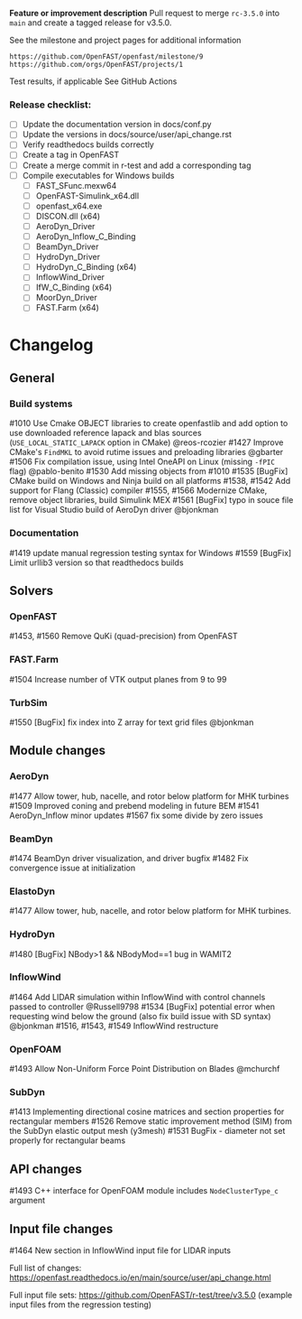**Feature or improvement description**
Pull request to merge `rc-3.5.0` into `main` and create a tagged release for v3.5.0.

See the milestone and project pages for additional information

    https://github.com/OpenFAST/openfast/milestone/9
    https://github.com/orgs/OpenFAST/projects/1

Test results, if applicable
See GitHub Actions

### Release checklist:
- [ ] Update the documentation version in docs/conf.py
- [ ] Update the versions in docs/source/user/api_change.rst
- [ ] Verify readthedocs builds correctly
- [ ] Create a tag in OpenFAST
- [ ] Create a merge commit in r-test and add a corresponding tag
- [ ] Compile executables for Windows builds
    - [ ] FAST_SFunc.mexw64
    - [ ] OpenFAST-Simulink_x64.dll
    - [ ] openfast_x64.exe
    - [ ] DISCON.dll (x64)
    - [ ] AeroDyn_Driver
    - [ ] AeroDyn_Inflow_C_Binding
    - [ ] BeamDyn_Driver
    - [ ] HydroDyn_Driver
    - [ ] HydroDyn_C_Binding (x64)
    - [ ] InflowWind_Driver
    - [ ] IfW_C_Binding (x64)
    - [ ] MoorDyn_Driver
    - [ ] FAST.Farm (x64)

# Changelog

## General

### Build systems

#1010 Use Cmake OBJECT libraries to create openfastlib and add option to use downloaded reference lapack and blas sources (`USE_LOCAL_STATIC_LAPACK` option in CMake)   @reos-rcozier
#1427 Improve CMake's `FindMKL` to avoid rutime issues and preloading libraries   @gbarter
#1506 Fix compilation issue, using Intel OneAPI on Linux (missing `-fPIC` flag)   @pablo-benito
#1530 Add missing objects from #1010
#1535 [BugFix] CMake build on Windows and Ninja build on all platforms
#1538, #1542 Add support for Flang (Classic) compiler
#1555, #1566 Modernize CMake, remove object libraries, build Simulink MEX
#1561 [BugFix] typo in souce file list for Visual Studio build of AeroDyn driver   @bjonkman

### Documentation

#1419 update manual regression testing syntax for Windows
#1559 [BugFix] Limit urllib3 version so that readthedocs builds


## Solvers

### OpenFAST

#1453, #1560 Remove QuKi (quad-precision) from OpenFAST

### FAST.Farm

#1504 Increase number of VTK output planes from 9 to 99 

### TurbSim

#1550 [BugFix] fix index into Z array for text grid files    @bjonkman


## Module changes

### AeroDyn

#1477 Allow tower, hub, nacelle, and rotor below platform for MHK turbines
#1509 Improved coning and prebend modeling in future BEM
#1541 AeroDyn_Inflow minor updates
#1567 fix some divide by zero issues

### BeamDyn

#1474 BeamDyn driver visualization, and driver bugfix
#1482 Fix convergence issue at initialization

### ElastoDyn

#1477 Allow tower, hub, nacelle, and rotor below platform for MHK turbines.

### HydroDyn

#1480 [BugFix] NBody>1 && NBodyMod==1 bug in WAMIT2

### InflowWind

#1464 Add LIDAR simulation within InflowWind with control channels passed to controller   @Russell9798
#1534 [BugFix] potential error when requesting wind below the ground (also fix build issue with SD syntax)   @bjonkman
#1516, #1543, #1549 InflowWind restructure

### OpenFOAM

#1493 Allow Non-Uniform Force Point Distribution on Blades   @mchurchf

### SubDyn

#1413 Implementing directional cosine matrices and section properties for rectangular members
#1526 Remove static improvement method (SIM) from the SubDyn elastic output mesh (y3mesh)
#1531 BugFix - diameter not set properly for rectangular beams


## API changes

#1493 C++ interface for OpenFOAM module includes `NodeClusterType_c` argument


## Input file changes

#1464 New section in InflowWind input file for LIDAR inputs

Full list of changes: https://openfast.readthedocs.io/en/main/source/user/api_change.html

Full input file sets: https://github.com/OpenFAST/r-test/tree/v3.5.0 (example input files from the regression testing)




